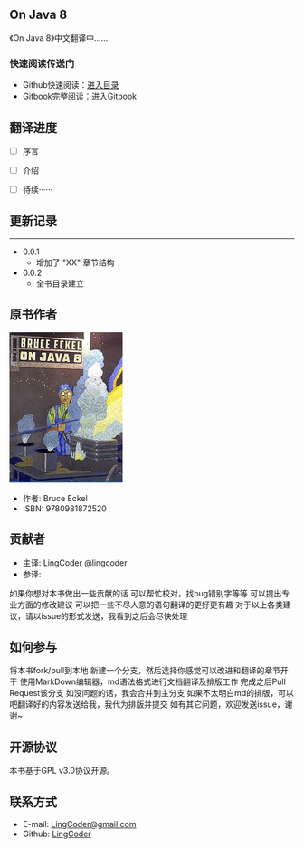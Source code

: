 ## On Java 8
《On Java 8》中文翻译中……


### 快速阅读传送门

- Github快速阅读：[进入目录](https://github.com/lingcoder/OnJava8/SUMMARY.md)
- Gitbook完整阅读：[进入Gitbook](https://github.com/LingCoder)

## 翻译进度
- [ ] 序言
- [ ] 介绍
- [ ] 待续······


## 更新记录
------
- 0.0.1
  - 增加了 "XX" 章节结构
- 0.0.2
  - 全书目录建立
  
## 原书作者
<div align="left">

![cover](cover_small.jpg)

 </div>

* 作者: Bruce Eckel 
* ISBN: 9780981872520

## 贡献者
* 主译: LingCoder @lingcoder
* 参译:  

如果你想对本书做出一些贡献的话
可以帮忙校对，找bug错别字等等
可以提出专业方面的修改建议
可以把一些不尽人意的语句翻译的更好更有趣
对于以上各类建议，请以issue的形式发送，我看到之后会尽快处理

## 如何参与
将本书fork/pull到本地
新建一个分支，然后选择你感觉可以改进和翻译的章节开干
使用MarkDown编辑器，md语法格式进行文档翻译及排版工作
完成之后Pull Request该分支
如没问题的话，我会合并到主分支
如果不太明白md的排版，可以吧翻译好的内容发送给我，我代为排版并提交
如有其它问题，欢迎发送issue，谢谢~

## 开源协议
本书基于GPL v3.0协议开源。

## 联系方式
*  E-mail: LingCoder@gmail.com
* Github: [LingCoder](https://github.com/LingCoder)





